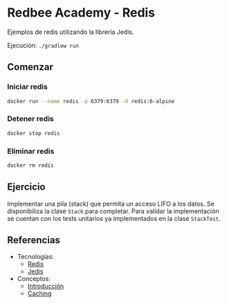 # Redbee Academy - Redis

Ejemplos de redis utilizando la librería Jedis.

Ejecución: `./gradlew run`


## Comenzar

### Iniciar redis

```sh
docker run --name redis -p 6379:6379 -d redis:6-alpine
```

### Detener redis

```sh
docker stop redis
```

### Eliminar redis

```sh
docker rm redis
```


## Ejercicio

Implementar una pila (stack) que permita un acceso LIFO a los datos. Se disponibiliza la clase `Stack` para completar.
Para validar la implementación se cuentan con los tests unitarios ya implementados en la clase `StackTest`.


## Referencias

- Tecnologías:
    - [Redis](https://redis.io/)
    - [Jedis](https://github.com/redis/jedis)
- Conceptos:
    - [Introducción](https://www.baeldung.com/jedis-java-redis-client-library)
    - [Caching](https://redis.com/ebook/part-1-getting-started/chapter-2-anatomy-of-a-redis-web-application/2-4-database-row-caching/)
